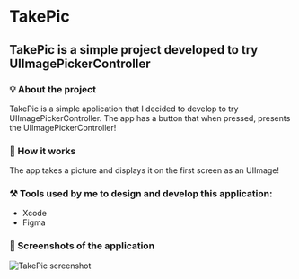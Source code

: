 # TakePic

## TakePic is a simple project developed to try UIImagePickerController

### 💡 About the project 

TakePic is a simple application that I decided to develop to try UIImagePickerController. The app has a button that when pressed, presents the UIImagePickerController!

### 🧐 How it works

The app takes a picture and displays it on the first screen as an UIImage!

### ⚒️ Tools used by me to design and develop this application:

- Xcode 
- Figma

### 📸 Screenshots of the application

 ![TakePic screenshot](https://github.com/caiiocasttro/TakePic/assets/104564732/52548506-e688-45c1-989e-495afdc6e9ca)

